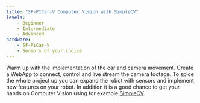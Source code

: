 ```yaml
---
title: "SF-PICar-V Computer Vision with SimpleCV"
levels:
    - Beginner
    - Intermediate
    - Advanced
hardware:
    - SF-PiCar-V
    - Sensors of your choice
---
```

Warm up with the implementation of the car and camera movement.
Create a WebApp to connect, control and live stream the camera footage.
To spice the whole project up you can expand the robot with sensors and implement
new features on your robot. In addition it is a good chance to get your
hands on Computer Vision using for example [SimpleCV](http://www.simplecv.org).
